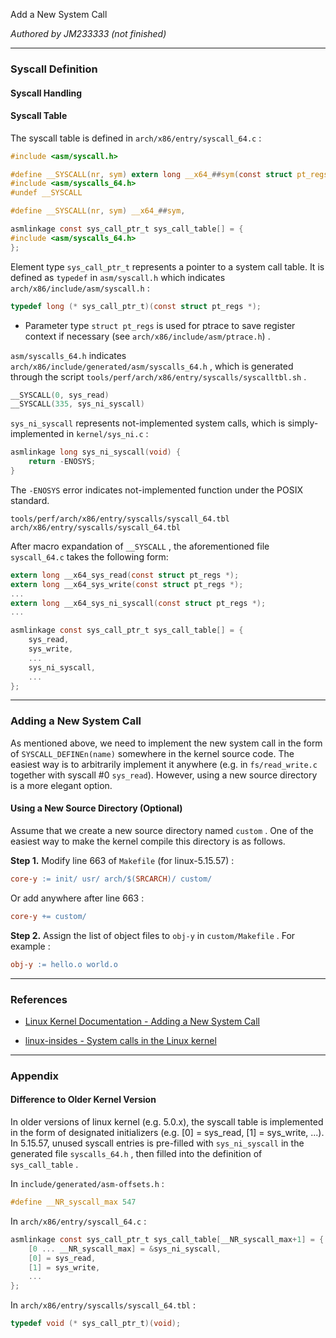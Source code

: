 Add a New System Call

*Authored by JM233333 (not finished)*

---

### Syscall Definition

#### Syscall Handling

#### Syscall Table

The syscall table is defined in `arch/x86/entry/syscall_64.c` :

```c
#include <asm/syscall.h>

#define __SYSCALL(nr, sym) extern long __x64_##sym(const struct pt_regs *);
#include <asm/syscalls_64.h>
#undef __SYSCALL

#define __SYSCALL(nr, sym) __x64_##sym,

asmlinkage const sys_call_ptr_t sys_call_table[] = {
#include <asm/syscalls_64.h>
};
```

Element type `sys_call_ptr_t` represents a pointer to a system call table. It is defined as `typedef` in `asm/syscall.h` which indicates `arch/x86/include/asm/syscall.h` :

```c
typedef long (* sys_call_ptr_t)(const struct pt_regs *);
```

- Parameter type `struct pt_regs` is used for ptrace to save register context if necessary (see `arch/x86/include/asm/ptrace.h`) .

`asm/syscalls_64.h` indicates `arch/x86/include/generated/asm/syscalls_64.h` , which is generated through the script `tools/perf/arch/x86/entry/syscalls/syscalltbl.sh` .

```c
__SYSCALL(0, sys_read)
__SYSCALL(335, sys_ni_syscall)
```

`sys_ni_syscall` represents not-implemented system calls, which is simply-implemented in `kernel/sys_ni.c` :

```c
asmlinkage long sys_ni_syscall(void) {
    return -ENOSYS;
}
```

The `-ENOSYS` error indicates not-implemented function under the POSIX standard.

`tools/perf/arch/x86/entry/syscalls/syscall_64.tbl`
`arch/x86/entry/syscalls/syscall_64.tbl`

After macro expandation of `__SYSCALL` , the aforementioned file `syscall_64.c` takes the following form:

```c
extern long __x64_sys_read(const struct pt_regs *);
extern long __x64_sys_write(const struct pt_regs *);
...
extern long __x64_sys_ni_syscall(const struct pt_regs *);
...

asmlinkage const sys_call_ptr_t sys_call_table[] = {
    sys_read,
    sys_write,
    ...
    sys_ni_syscall,
    ...
};
```

---

### Adding a New System Call

As mentioned above, we need to implement the new system call in the form of `SYSCALL_DEFINEn(name)` somewhere in the kernel source code. The easiest way is to arbitrarily implement it anywhere (e.g. in `fs/read_write.c` together with syscall #0 `sys_read`). However, using a new source directory is a more elegant option.

#### Using a New Source Directory (Optional)

Assume that we create a new source directory named `custom` . One of the easiest way to make the kernel compile this directory is as follows.

**Step 1.** Modify line 663 of `Makefile` (for linux-5.15.57) :

```makefile
core-y := init/ usr/ arch/$(SRCARCH)/ custom/
```

Or add anywhere after line 663 :

```makefile
core-y += custom/
```

**Step 2.** Assign the list of object files to `obj-y` in `custom/Makefile` . For example :

```makefile
obj-y := hello.o world.o
```

---

### References

- [Linux Kernel Documentation - Adding a New System Call](https://docs.kernel.org/process/adding-syscalls.html)

- [linux-insides - System calls in the Linux kernel](https://0xax.gitbooks.io/linux-insides/content/SysCall/linux-syscall-1.html)

---

### Appendix

#### Difference to Older Kernel Version

In older versions of linux kernel (e.g. 5.0.x), the syscall table is implemented in the form of designated initializers (e.g. [0] = sys_read, [1] = sys_write, ...). In 5.15.57, unused syscall entries is pre-filled with `sys_ni_syscall` in the generated file `syscalls_64.h` , then filled into the definition of `sys_call_table` .

In `include/generated/asm-offsets.h` :

```c
#define __NR_syscall_max 547
```

In `arch/x86/entry/syscall_64.c` :

```c
asmlinkage const sys_call_ptr_t sys_call_table[__NR_syscall_max+1] = {
    [0 ... __NR_syscall_max] = &sys_ni_syscall,
    [0] = sys_read,
    [1] = sys_write,
    ...
};
```

In `arch/x86/entry/syscalls/syscall_64.tbl` :

```c
typedef void (* sys_call_ptr_t)(void);
```